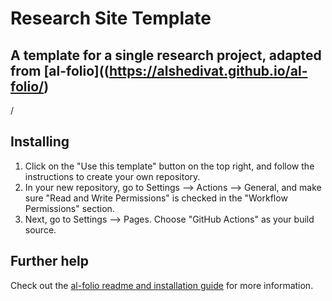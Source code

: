# Research Site Template
## A template for a single research project, adapted from [al-folio]((https://alshedivat.github.io/al-folio/)
/
## Installing
1. Click on the "Use this template" button on the top right, and follow the instructions to create your own repository.
2. In your new repository, go to Settings --> Actions --> General, and make sure "Read and Write Permissions" is checked in the "Workflow Permissions" section.
3. Next, go to Settings --> Pages. Choose "GitHub Actions" as your build source.

## Further help
Check out the [al-folio readme and installation guide](https://github.com/alshedivat/al-folio) for more information.